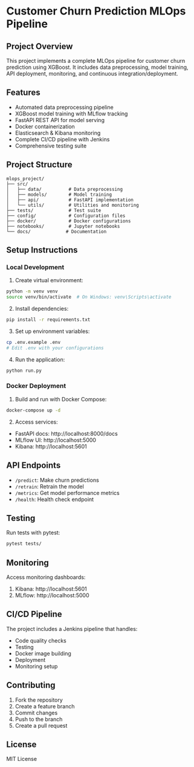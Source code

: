 # Customer Churn Prediction MLOps Pipeline

## Project Overview
This project implements a complete MLOps pipeline for customer churn prediction using XGBoost. It includes data preprocessing, model training, API deployment, monitoring, and continuous integration/deployment.

## Features
- Automated data preprocessing pipeline
- XGBoost model training with MLflow tracking
- FastAPI REST API for model serving
- Docker containerization
- Elasticsearch & Kibana monitoring
- Complete CI/CD pipeline with Jenkins
- Comprehensive testing suite

## Project Structure
```
mlops_project/
├── src/
│   ├── data/          # Data preprocessing
│   ├── models/        # Model training
│   ├── api/           # FastAPI implementation
│   └── utils/         # Utilities and monitoring
├── tests/             # Test suite
├── config/            # Configuration files
├── docker/            # Docker configurations
├── notebooks/         # Jupyter notebooks
└── docs/             # Documentation
```

## Setup Instructions

### Local Development
1. Create virtual environment:
```bash
python -m venv venv
source venv/bin/activate  # On Windows: venv\Scripts\activate
```

2. Install dependencies:
```bash
pip install -r requirements.txt
```

3. Set up environment variables:
```bash
cp .env.example .env
# Edit .env with your configurations
```

4. Run the application:
```bash
python run.py
```

### Docker Deployment
1. Build and run with Docker Compose:
```bash
docker-compose up -d
```

2. Access services:
- FastAPI docs: http://localhost:8000/docs
- MLflow UI: http://localhost:5000
- Kibana: http://localhost:5601

## API Endpoints
- `/predict`: Make churn predictions
- `/retrain`: Retrain the model
- `/metrics`: Get model performance metrics
- `/health`: Health check endpoint

## Testing
Run tests with pytest:
```bash
pytest tests/
```

## Monitoring
Access monitoring dashboards:
1. Kibana: http://localhost:5601
2. MLflow: http://localhost:5000

## CI/CD Pipeline
The project includes a Jenkins pipeline that handles:
- Code quality checks
- Testing
- Docker image building
- Deployment
- Monitoring setup

## Contributing
1. Fork the repository
2. Create a feature branch
3. Commit changes
4. Push to the branch
5. Create a pull request

## License
MIT License
